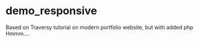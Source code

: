 # demo_responsive
Based on Traversy tutorial on modern portfolio website, but with added php
Hmmm....
